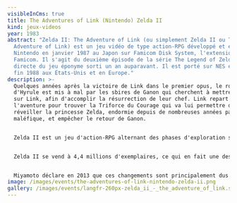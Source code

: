 ```yaml
---
visibleInCms: true
title: The Adventures of Link (Nintendo) Zelda II
kind: jeux-videos
year: 1983
abstract: "Zelda II: The Adventure of Link (ou simplement Zelda II ou The
  Adventure of Link) est un jeu vidéo de type action-RPG développé et édité par
  Nintendo en janvier 1987 au Japon sur Famicom Disk System, l'extension de la
  Famicom. Il s'agit du deuxième épisode de la série The Legend of Zelda, suite
  directe du jeu éponyme sorti un an auparavant. Il est porté sur NES et édité
  fin 1988 aux États-Unis et en Europe."
description: >-
  Quelques années après la victoire de Link dans le premier opus, le royaume
  d'Hyrule est mis à mal par les sbires de Ganon qui cherchent à mettre la main
  sur Link, afin d'accomplir la résurrection de leur chef. Link repart à
  l'aventure pour trouver la Triforce du Courage qui va lui permettre de
  réveiller la princesse Zelda, endormie depuis de nombreuses années par un sort
  maléfique, et empêcher le retour de Ganon.


  Zelda II est un jeu d'action-RPG alternant des phases d'exploration sur une carte du monde en vue de dessus et des phases d'actions en vue à défilement horizontal. La vue latérale, imaginée par Shigeru Miyamoto, est une nouveauté, tout comme l'atmosphère plus mature ou l'ajout d'éléments de jeu de rôle empruntés à Dragon Quest tels que le système d'expérience, la magie, la puissance de l'attaque et le niveau de vie. Nintendo met en place un système de combat novateur, basé sur la hauteur d'attaque et de défense, mais qui permet aussi d'attaquer tout en sautant vers le haut ou vers le bas. Le système de progression des aptitudes et la complexité des combats font de Zelda II un jeu à la difficulté élevée.


  Zelda II se vend à 4,4 millions d'exemplaires, ce qui en fait une des meilleures ventes de la NES. À sa sortie, le jeu est très bien accueilli par la presse spécialisée qui considère que l'ajout de phases de jeu en vue latérale et d'éléments de jeu de rôle sont des avancées significatives qui en font un jeu « incontournable ». Les critiques notent cependant que les changements apportés dénotent radicalement du premier jeu de la série qui a pourtant posé les bases du jeu d'action-aventure et obtenu un succès commercial phénoménal avec 6,5 millions d'exemplaires vendus. Le jeu surprend les fans comme une partie des observateurs, qui considèrent par la suite le jeu comme le mouton noir de la série. 


  Miyamoto déclare en 2013 que ces changements sont principalement dus au renouvellement quasi complet de l'équipe de développement, à la limitation des capacités de la NES et au développement du jeu en lui-même, qui n'a pas su dépasser le stade des idées proposées au départ. Il exprime également ses regrets concernant ce jeu pour lui non abouti et estime que l'équipe aurait pu faire plus.
image: /images/events/the-adventures-of-link-nintendo-zelda-ii.png
gallery: /images/events/langfr-260px-zelda_ii_-_the_adventure_of_link.svg.png
---
```

